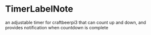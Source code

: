 # TimerLabelNote
an adjustable timer for craftbeerpi3 that can count up and down, and provides notification when countdown is complete
